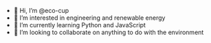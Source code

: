 - 👋 Hi, I’m @eco-cup
- 👀 I’m interested in engineering and renewable energy
- 🌱 I’m currently learning Python and JavaScript
- 💞️ I’m looking to collaborate on anything to do with the environment

<!---
eco-cup/eco-cup is a ✨ special ✨ repository because its `README.md` (this file) appears on your GitHub profile.
You can click the Preview link to take a look at your changes.
--->
